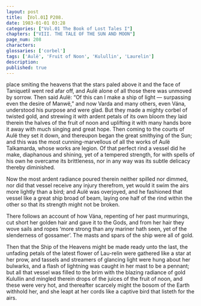 ```yaml
---
layout: post
title: 【Vol.01】P208.
date: 1983-01-01 03:28
categories: ["Vol.01 The Book of Lost Tales I"]
chapters: ["VIII. THE TALE OF THE SUN AND MOON"]
page_num: 208
characters: 
glossaries: ['corbel']
tags: ['Aulë', 'Fruit of Noon', 'Kulullin', 'Laurelin']
description: 
published: true
---
```


<p style="text-indent: 0;">
place smiting the heavens that the stars paled above it and the face of Taniquetil went red afar off, and Aulë alone of all those there was unmoved by sorrow. Then said Aulë: “Of this can I make a ship of light — surpassing even the desire of Manwë,” and now Varda and many others, even Vána, understood his purpose and were glad. But they made a mighty corbel of twisted gold, and strewing it with ardent petals of its own bloom they laid therein the halves of the fruit of noon and uplifting it with many hands bore it away with much singing and great hope. Then coming to the courts of Aulë they set it down, and thereupon began the great smithying of the Sun; and this was the most cunning-marvellous of all the works of Aulë Talkamarda, whose works are legion. Of that perfect rind a vessel did he make, diaphanous and shining, yet of a tempered strength, for with spells of his own he overcame its brittleness, nor in any way was its subtle delicacy thereby diminished.
</p>

Now the most ardent radiance poured therein neither spilled nor dimmed, nor did that vessel receive any injury therefrom, yet would it swim the airs more lightly than a bird; and Aulë was overjoyed, and he fashioned that vessel like a great ship broad of beam, laying one half of the rind within the other so that its strength might not be broken.

There follows an account of how Vána, repenting of her past murmurings, cut short her golden hair and gave it to the Gods, and from her hair they wove sails and ropes ‘more strong than any mariner hath seen, yet of the slenderness of gossamer’. The masts and spars of the ship were all of gold.

Then that the Ship of the Heavens might be made ready unto the last, the unfading petals of the latest flower of Lau-relin were gathered like a star at her prow, and tassels and streamers of glancing light were hung about her bulwarks, and a flash of lightning was caught in her mast to be a pennant; but all that vessel was filled to the brim with the blazing radiance of gold Kulullin and mingled therein drops of the juices of the fruit of noon, and these were very hot, and thereafter scarcely might the bosom of the Earth withhold her, and she leapt at her cords like a captive bird that listeth for the airs.

